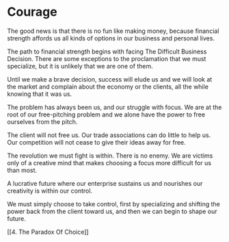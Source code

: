 # Courage

The good news is that there is no fun like making money, because financial strength affords us all kinds of options in our business and personal lives. 

The path to financial strength begins with facing The Difficult Business Decision. There are some exceptions to the proclamation that we must specialize, but it is unlikely that we are one of them. 

Until we make a brave decision, success will elude us and we will look at the market and complain about the economy or the clients, all the while knowing that it was us. 

The problem has always been us, and our struggle with focus. We are at the root of our free-pitching problem and we alone have the power to free ourselves from the pitch. 

The client will not free us. Our trade associations can do little to help us. Our competition will not cease to give their ideas away for free.

The revolution we must fight is within. There is no enemy. We are victims only of a creative mind that makes choosing a focus more difficult for us than most. 

A lucrative future where our enterprise sustains us and nourishes our creativity is within our control. 

We must simply choose to take control, first by specializing and shifting the power back from the client toward us, and then we can begin to shape our future.

[[4. The Paradox Of Choice]]